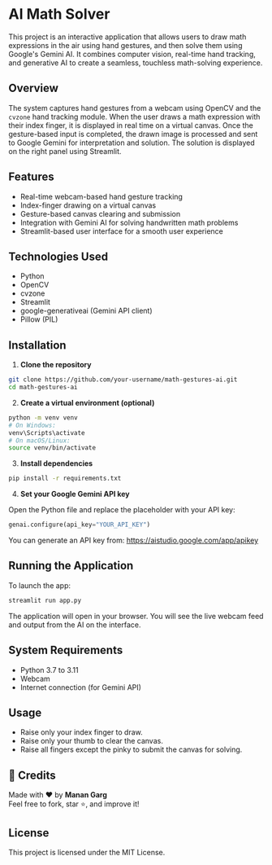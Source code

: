 # AI Math Solver

This project is an interactive application that allows users to draw math expressions in the air using hand gestures, and then solve them using Google's Gemini AI. It combines computer vision, real-time hand tracking, and generative AI to create a seamless, touchless math-solving experience.

## Overview

The system captures hand gestures from a webcam using OpenCV and the `cvzone` hand tracking module. When the user draws a math expression with their index finger, it is displayed in real time on a virtual canvas. Once the gesture-based input is completed, the drawn image is processed and sent to Google Gemini for interpretation and solution. The solution is displayed on the right panel using Streamlit.

## Features

- Real-time webcam-based hand gesture tracking  
- Index-finger drawing on a virtual canvas  
- Gesture-based canvas clearing and submission  
- Integration with Gemini AI for solving handwritten math problems  
- Streamlit-based user interface for a smooth user experience  

## Technologies Used

- Python  
- OpenCV  
- cvzone  
- Streamlit  
- google-generativeai (Gemini API client)  
- Pillow (PIL)

## Installation

1. **Clone the repository**

```bash
git clone https://github.com/your-username/math-gestures-ai.git
cd math-gestures-ai
```

2. **Create a virtual environment (optional)**

```bash
python -m venv venv
# On Windows:
venv\Scripts\activate
# On macOS/Linux:
source venv/bin/activate
```

3. **Install dependencies**

```bash
pip install -r requirements.txt
```

4. **Set your Google Gemini API key**

Open the Python file and replace the placeholder with your API key:

```python
genai.configure(api_key="YOUR_API_KEY")
```

You can generate an API key from: https://aistudio.google.com/app/apikey

## Running the Application

To launch the app:

```bash
streamlit run app.py
```

The application will open in your browser. You will see the live webcam feed and output from the AI on the interface.

## System Requirements

- Python 3.7 to 3.11  
- Webcam  
- Internet connection (for Gemini API)

## Usage

- Raise only your index finger to draw.  
- Raise only your thumb to clear the canvas.  
- Raise all fingers except the pinky to submit the canvas for solving.

## 🙌 Credits

Made with ❤️ by **Manan Garg**  
Feel free to fork, star ⭐, and improve it!

## License
This project is licensed under the MIT License.
